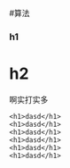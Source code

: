 #算法
### h1
# h2
啊实打实多
```
<h1>dasd</h1>
<h1>dasd</h1>
<h1>dasd</h1>
<h1>dasd</h1>
<h1>dasd</h1>
<h1>dasd</h1>
```